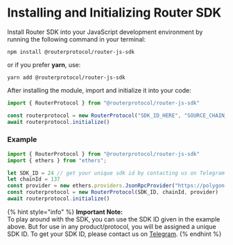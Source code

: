 # Installing and Initializing Router SDK

Install Router SDK into your JavaScript development environment by running the following command in your terminal:

```
npm install @routerprotocol/router-js-sdk
```

or if you prefer **yarn**, use:

```
yarn add @routerprotocol/router-js-sdk
```

After installing the module, import and initialize it into your code:

```javascript
import { RouterProtocol } from "@routerprotocol/router-js-sdk"

const routerprotocol = new RouterProtocol("SDK_ID_HERE", "SOURCE_CHAIN_ID", "PROVIDER_HERE")
await routerprotocol.initialize()
```

### Example

```javascript
import { RouterProtocol } from "@routerprotocol/router-js-sdk"
import { ethers } from "ethers";

let SDK_ID = 24 // get your unique sdk id by contacting us on Telegram
let chainId = 137
const provider = new ethers.providers.JsonRpcProvider("https://polygon-rpc.com", chainId)
const routerprotocol = new RouterProtocol(SDK_ID, chainId, provider)
await routerprotocol.initialize()
```

{% hint style="info" %}
**Important Note:** \
To play around with the SDK, you can use the SDK ID given in the example above. But for use in any product/protocol, you will be assigned a unique SDK ID. To get your SDK ID, please contact us on [Telegram](https://t.me/SurajChawla).
{% endhint %}
